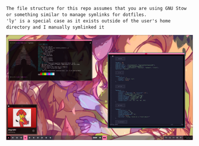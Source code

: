 `The file structure for this repo assumes that you are using GNU Stow or something similar to manage symlinks for dotfiles.`  
`'ly' is a special case as it exists outside of the user's home directory and I manually symlinked it`

![](https://github.com/nik0-dev/dotfiles/blob/main/docs/preview.png)

